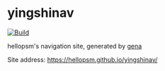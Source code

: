 # yingshinav

[![Build](https://github.com/hellopsm/yingshinav/actions/workflows/generate.yml/badge.svg)](https://github.com/hellopsm/yingshinav/actions/workflows/generate.yml)

hellopsm's navigation site, generated by [gena](https://github.com/x1ah/gena)

Site address: https://hellopsm.github.io/yingshinav/